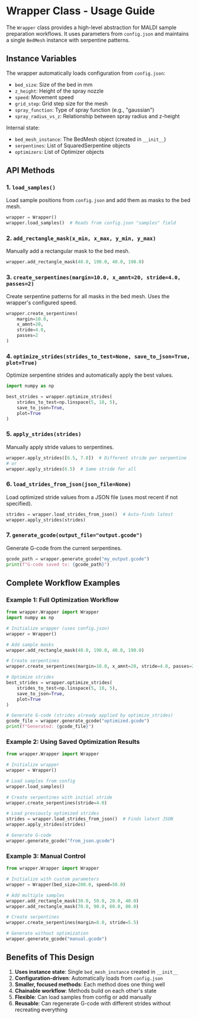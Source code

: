 # Wrapper Class - Usage Guide

The `Wrapper` class provides a high-level abstraction for MALDI sample preparation workflows. It uses parameters from `config.json` and maintains a single `BedMesh` instance with serpentine patterns.

## Instance Variables

The wrapper automatically loads configuration from `config.json`:
- `bed_size`: Size of the bed in mm
- `z_height`: Height of the spray nozzle
- `speed`: Movement speed
- `grid_step`: Grid step size for the mesh
- `spray_function`: Type of spray function (e.g., "gaussian")
- `spray_radius_vs_z`: Relationship between spray radius and z-height

Internal state:
- `bed_mesh_instance`: The BedMesh object (created in `__init__`)
- `serpentines`: List of SquaredSerpentine objects
- `optimizers`: List of Optimizer objects

## API Methods

### 1. `load_samples()`
Load sample positions from `config.json` and add them as masks to the bed mesh.

```python
wrapper = Wrapper()
wrapper.load_samples()  # Reads from config.json "samples" field
```

### 2. `add_rectangle_mask(x_min, x_max, y_min, y_max)`
Manually add a rectangular mask to the bed mesh.

```python
wrapper.add_rectangle_mask(40.0, 190.0, 40.0, 190.0)
```

### 3. `create_serpentines(margin=10.0, x_amnt=20, stride=4.0, passes=2)`
Create serpentine patterns for all masks in the bed mesh. Uses the wrapper's configured speed.

```python
wrapper.create_serpentines(
    margin=10.0,
    x_amnt=20,
    stride=4.0,
    passes=2
)
```

### 4. `optimize_strides(strides_to_test=None, save_to_json=True, plot=True)`
Optimize serpentine strides and automatically apply the best values.

```python
import numpy as np

best_strides = wrapper.optimize_strides(
    strides_to_test=np.linspace(5, 10, 5),
    save_to_json=True,
    plot=True
)
```

### 5. `apply_strides(strides)`
Manually apply stride values to serpentines.

```python
wrapper.apply_strides([6.5, 7.0])  # Different stride per serpentine
# or
wrapper.apply_strides(6.5)  # Same stride for all
```

### 6. `load_strides_from_json(json_file=None)`
Load optimized stride values from a JSON file (uses most recent if not specified).

```python
strides = wrapper.load_strides_from_json()  # Auto-finds latest
wrapper.apply_strides(strides)
```

### 7. `generate_gcode(output_file="output.gcode")`
Generate G-code from the current serpentines.

```python
gcode_path = wrapper.generate_gcode("my_output.gcode")
print(f"G-code saved to: {gcode_path}")
```

## Complete Workflow Examples

### Example 1: Full Optimization Workflow

```python
from wrapper.Wrapper import Wrapper
import numpy as np

# Initialize wrapper (uses config.json)
wrapper = Wrapper()

# Add sample masks
wrapper.add_rectangle_mask(40.0, 190.0, 40.0, 190.0)

# Create serpentines
wrapper.create_serpentines(margin=10.0, x_amnt=20, stride=4.0, passes=2)

# Optimize strides
best_strides = wrapper.optimize_strides(
    strides_to_test=np.linspace(5, 10, 5),
    save_to_json=True,
    plot=True
)

# Generate G-code (strides already applied by optimize_strides)
gcode_file = wrapper.generate_gcode("optimized.gcode")
print(f"Generated: {gcode_file}")
```

### Example 2: Using Saved Optimization Results

```python
from wrapper.Wrapper import Wrapper

# Initialize wrapper
wrapper = Wrapper()

# Load samples from config
wrapper.load_samples()

# Create serpentines with initial stride
wrapper.create_serpentines(stride=4.0)

# Load previously optimized strides
strides = wrapper.load_strides_from_json()  # Finds latest JSON
wrapper.apply_strides(strides)

# Generate G-code
wrapper.generate_gcode("from_json.gcode")
```

### Example 3: Manual Control

```python
from wrapper.Wrapper import Wrapper

# Initialize with custom parameters
wrapper = Wrapper(bed_size=200.0, speed=50.0)

# Add multiple samples
wrapper.add_rectangle_mask(30.0, 50.0, 20.0, 40.0)
wrapper.add_rectangle_mask(70.0, 90.0, 60.0, 80.0)

# Create serpentines
wrapper.create_serpentines(margin=8.0, stride=5.5)

# Generate without optimization
wrapper.generate_gcode("manual.gcode")
```

## Benefits of This Design

1. **Uses instance state**: Single `bed_mesh_instance` created in `__init__`
2. **Configuration-driven**: Automatically loads from `config.json`
3. **Smaller, focused methods**: Each method does one thing well
4. **Chainable workflow**: Methods build on each other's state
5. **Flexible**: Can load samples from config or add manually
6. **Reusable**: Can regenerate G-code with different strides without recreating everything
